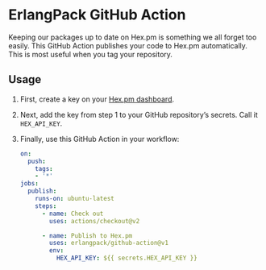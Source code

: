 # ErlangPack GitHub Action

Keeping our packages up to date on Hex.pm is something we all forget too easily. This GitHub Action publishes your code
to Hex.pm automatically. This is most useful when you tag your repository.

## Usage

1. First, create a key on your [Hex.pm dashboard](https://hex.pm/dashboard/keys).
   
2. Next, add the key from step 1 to your GitHub repository’s secrets. Call it `HEX_API_KEY`.
   
3. Finally, use this GitHub Action in your workflow:

    ```yaml
    on:
      push:
        tags:
        - '*'
    jobs:
      publish:
        runs-on: ubuntu-latest
        steps:
          - name: Check out
            uses: actions/checkout@v2

          - name: Publish to Hex.pm
            uses: erlangpack/github-action@v1
            env:
              HEX_API_KEY: ${{ secrets.HEX_API_KEY }}
    ```
